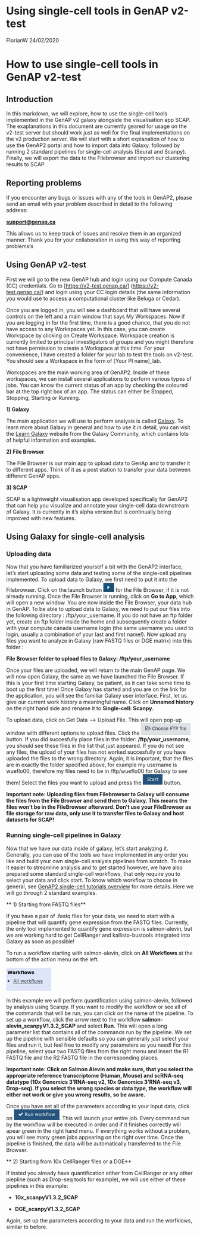 Using single-cell tools in GenAP v2-test
================
FlorianW
24/02/2020

# How to use single-cell tools in GenAP v2-test

## Introduction

In this markdown, we will explore, how to use the single-cell tools
implemented in the GenAP v2 galaxy alongside the visualisation app SCAP.
The exaplanations in this document are currently geared for usage on the
v2-test server but should work just as well for the final
implementations on the v2 production server. We will start with a short
explanation of how to use the GenAP2 portal and how to import data into
Galaxy. followed by running 2 standard pipelines for single-cell
analysis (Seurat and Scanpy). Finally, we will export the data to the
Filebrowser and import our clustering results to SCAP.

## Reporting problems

If you encounter any bugs or issues with any of the tools in GenAP2,
please send an email with your problem described in detail to the
following address:

**<support@genap.ca>**

This allows us to keep track of issues and resolve them in an organized
manner. Thank you for your collaboration in using this way of reporting
problems\!s

## Using GenAP v2-test

First we will go to the new GenAP hub and login using our Compute Canada
(CC) credentials. Go to \[<https://v2-test.genap.ca/>\]
(<https://v2-test.genap.ca/>) and login using your CC login details (the
same information you would use to access a computational cluster like
Beluga or Cedar).

Once you are logged in, you will see a dashboard that will have several
controls on the left and a main window that says My Workspaces. Now if
you are logging in for the first time, there is a good chance, that you
do not have access to any Workspaces yet. In this case, you can create
Workspace by clicking on Create Workspace. Workspace creation is
currently limited to principal investigators of groups and you might
therefore not have permission to create a Workspace at this time. For
your convenience, I have created a folder for your lab to test the tools
on v2-test. You should see a Workspace in the form of \[Your PI
name\]\_lab.

Workspaces are the main working area of GenAP2. Inside of these
workspaces, we can install several applications to perform various types
of jobs. You can know the current status of an app by checking the
coloured bar at the top right box of an app. The status can either be
Stopped, Stopping, Starting or Running.

**1) Galaxy**

The main application we will use to perform analysis is called
[Galaxy](https://usegalaxy.org/). To learn more about Galaxy in general
and how to use it in detail, you can visit the [Learn
Galaxy](https://galaxyproject.org/learn/) website from the Galaxy
Community, which contains lots of helpful information and examples.

**2) File Browser**

The File Browser is our main app to upload data to GenAp and to transfer
it to different apps. Think of it as a post station to transfer your
data between different GenAP apps.

**3) SCAP**

SCAP is a lightweight visualisation app developed specifically for
GenAP2 that can help you visualize and annotate your single-cell data
downstream of Galaxy. It is currently in it’s alpha version but is
continually being improved with new features.

## Using Galaxy for single-cell analysis

### Uploading data

Now that you have familiarized yourself a bit with the GenAP2 interface,
let’s start uploading some data and testing some of the single-cell
pipelines implemented. To upload data to Galaxy, we first need to put it
into the Filebrowser. Click on the launch button
![](../www/GenAP_launch_button.jpg) for the File Browser, if it is not
already running. Once the File Browser is running, click on **Go to
App**, which will open a new window. You are now inside the File
Browser, your data hub in GenAP. To be able to upload data to Galaxy, we
need to put our files into the following directory :
/ftp/your\_username. If you do not have an ftp folder yet, create an ftp
folder inside the home and subsequently create a folder with your
compute canada username login (the same username you used to login,
usually a combination of your last and first name\!). Now upload any
files you want to analyze in Galaxy (raw FASTQ files or DGE matrix) into
this folder :

**File Browser folder to upload files to Galaxy: /ftp/your\_username**

Once your files are uploaded, we will return to the main GenAP page. We
will now open Galaxy, the same as we have launched the File Browser. If
this is your first time starting Galaxy, be patient, as it can take some
time to boot up the first time\! Once Galaxy has started and you are on
the link for the application, you will see the familiar Galaxy user
interface. First, let us give our current work history a meaningful
name. Click on **Unnamed history** on the right hand side and rename it
to **Single-cell: Scanpy**.

To upload data, click on Get Data –\> Upload File. This will open pop-up
window with different options to upload files. Click the
![](../www/GenAP_ftp_file.png) button. If you did succesfully place
files in the folder: **/ftp/your\_username**, you should see these files
in the list that just appeared. If you do not see any files, the upload
of your files has not worked succesfully or you have uploaded the files
to the wrong directory. Again, it is important, that the files are in
exactly the folder specified above, for example my username is wueflo00,
therefore my files need to be in /ftp/wueflo00 for Galaxy to see them\!
Select the files you want to upload and press the
![](../www/GenAP_start_button.png) button.

**Important note: Uploading files from Filebrowser to Galaxy will
consume the files from the File Browser and send them to Galaxy. This
means the files won’t be in the FileBrowser afterward. Don’t use your
FileBrowser as file storage for raw data, only use it to transfer files
to Galaxy and host datasets for SCAP\!**

### Running single-cell pipelines in Galaxy

Now that we have our data inside of galaxy, let’s start analyzing it.
Generally, you can use of the tools we have implemented in any order you
like and build your own single-cell analysis pipelines from scratch. To
make it easier to streamline analysis and to get started however, we
have also prepared some standard single-cell workflows, that only
require you to select your data and click start. To know which workflow
to choose in general, see [GenAP2 single-cell tutorials
overview](./tutorial_overview.md) for more details. Here we will go
through 2 standard examples.

\*\* 1) Starting from FASTQ files\*\*

If you have a pair of .fastq files for your data, we need to start with
a pipeline that will quantify gene expression from the FASTQ files.
Currently, the only tool implemented to quantify gene expression is
salmon-alevin, but we are working hard to get CellRanger and
kallisto-bustools integrated into Galaxy as soon as possible\!

To run a workflow starting with salmon-alevin, click on **All
Workflows** at the bottom of the action menu on the left.

![](../www/GenAP_all_workflows.png)

In this example we will perform quantification using salmon-alevin,
followed by analysis using Scanpy. If you want to modify the workflow or
see all of the commands that will be run, you can click on the name of
the pipeline. To set up a workflow, click the arrow next to the workflow
**salmon-alevin\_scanpyV1.3.2\_SCAP** and select **Run**. This will open
a long parameter list that contains all of the commands run by the
pipeline. We set up the pipeline with sensible defaults so you can
generally just select your files and run it, but feel free to modify any
parameters as you need\! For this pipeline, select your two FASTQ files
from the right menu and insert the R1 FASTQ file and the R2 FASTQ file
in the corresponding places.

**Important note: Click on Salmon Alevin and make sure, that you select
the appropriate reference transcriptome (Human, Mouse) and scRNA-seq
datatype (10x Genomics 3’RNA-seq v2, 10x Genomics 3’RNA-seq v3,
Drop-seq). If you select the wrong species or data type, the workflow
will either not work or give you wrong results, so be aware.**

Once you have set all of the parameters according to your input data,
click on ![](../www/GenAP_run_workflow.png). This will launch your
entire job. Every command run by the workflow will be executed in order
and if it finishes correctly will apear green in the right hand menu. If
everything works without a problem, you will see many green jobs
appearing on the right over time. Once the pipeline is finished, the
data will be automatically transferred to the File Browser.

\*\* 2) Starting from 10x CellRanger files or a DGE\*\*

If insted you already have quantification either from CellRanger or any
other piepline (such as Drop-seq tools for example), we will use either
of these pipelines in this example:

  - **10x\_scanpyV1.3.2\_SCAP**

  - **DGE\_scanpyV1.3.2\_SCAP**

Again, set up the parameters according to your data and run the
worfklows, similar to before.
